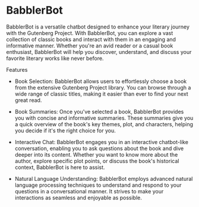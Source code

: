 
# BabblerBot

BabblerBot is a versatile chatbot designed to enhance your literary journey with the Gutenberg Project. With BabblerBot, you can explore a vast collection of classic books and interact with them in an engaging and informative manner. Whether you're an avid reader or a casual book enthusiast, BabblerBot will help you discover, understand, and discuss your favorite literary works like never before.

Features

- Book Selection: BabblerBot allows users to effortlessly choose a book from the extensive Gutenberg Project library. You can browse through a wide range of classic titles, making it easier than ever to find your next great read.

- Book Summaries: Once you've selected a book, BabblerBot provides you with concise and informative summaries. These summaries give you a quick overview of the book's key themes, plot, and characters, helping you decide if it's the right choice for you.

- Interactive Chat: BabblerBot engages you in an interactive chatbot-like conversation, enabling you to ask questions about the book and dive deeper into its content. Whether you want to know more about the author, explore specific plot points, or discuss the book's historical context, BabblerBot is here to assist.

- Natural Language Understanding: BabblerBot employs advanced natural language processing techniques to understand and respond to your questions in a conversational manner. It strives to make your interactions as seamless and enjoyable as possible.
